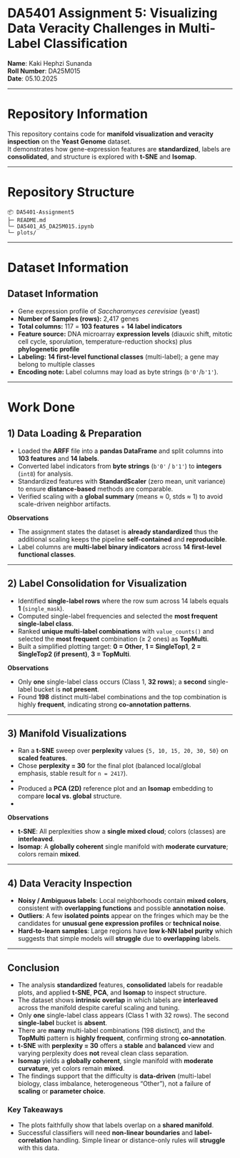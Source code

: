 # DA5401 Assignment 5:  Visualizing Data Veracity Challenges in Multi-Label Classification  

**Name**: Kaki Hephzi Sunanda<br>
**Roll Number**: DA25M015<br>
**Date**: 05.10.2025<br>

---

# Repository Information
This repository contains code for **manifold visualization and veracity inspection** on the **Yeast Genome** dataset.  
It demonstrates how gene-expression features are **standardized**, labels are **consolidated**, and structure is explored with **t-SNE** and **Isomap**.

---

# Repository Structure

```
📦 DA5401-Assignment5
├─ README.md
└─ DA5401_A5_DA25M015.ipynb
└─ plots/
```

---

# Dataset Information

## Dataset Information

- Gene expression profile of *Saccharomyces cerevisiae* (yeast)  
- **Number of Samples (rows):** 2,417 genes  
- **Total columns:** 117 = **103 features** + **14 label indicators**  
- **Feature source:** DNA microarray **expression levels** (diauxic shift, mitotic cell cycle, sporulation, temperature-reduction shocks) plus **phylogenetic profile**  
- **Labeling:** **14 first-level functional classes** (multi-label); a gene may belong to multiple classes  
- **Encoding note:** Label columns may load as byte strings (`b'0'`/`b'1'`).

---

# Work Done

## 1) Data Loading & Preparation
- Loaded the **ARFF** file into a **pandas DataFrame** and split columns into **103 features** and **14 labels**.
- Converted label indicators from **byte strings** (`b'0'` / `b'1'`) to **integers** (`int8`) for analysis.
- Standardized features with **StandardScaler** (zero mean, unit variance) to ensure **distance-based** methods are comparable.
- Verified scaling with a **global summary** (means $\approx$ 0, stds $\approx$ 1) to avoid scale-driven neighbor artifacts.

**Observations**
- The assignment states the dataset is **already standardized** thus the additional scaling keeps the pipeline **self-contained** and **reproducible**.
- Label columns are **multi-label binary indicators** across **14 first-level functional classes**.

---

## 2) Label Consolidation for Visualization
- Identified **single-label rows** where the row sum across 14 labels equals **1** (`single_mask`).
- Computed single-label frequencies and selected the **most frequent single-label class**.
- Ranked **unique multi-label combinations** with `value_counts()` and selected the **most frequent** combination (≥ 2 ones) as **TopMulti**.
- Built a simplified plotting target: **0 = Other**, **1 = SingleTop1**, **2 = SingleTop2 (if present)**, **3 = TopMulti**.

**Observations**
- Only **one** single-label class occurs (Class 1, **32 rows**); a **second** single-label bucket is **not present**.
- Found **198** distinct multi-label combinations and the top combination is highly **frequent**, indicating strong **co-annotation patterns**.

---

## 3) Manifold Visualizations
- Ran a **t-SNE** sweep over **perplexity** values `{5, 10, 15, 20, 30, 50}` on **scaled features**.
  []()
- Chose **perplexity = 30** for the final plot (balanced local/global emphasis, stable result for `n = 2417`).
- []()
- Produced a **PCA (2D)** reference plot and an **Isomap** embedding to compare **local vs. global** structure.
- []()

**Observations**
- **t-SNE**: All perplexities show a **single mixed cloud**; colors (classes) are **interleaved**.
- **Isomap**: A **globally coherent** single manifold with **moderate curvature**; colors remain **mixed**.

---

## 4) Data Veracity Inspection
- **Noisy / Ambiguous labels**: Local neighborhoods contain **mixed colors**, consistent with **overlapping functions** and possible **annotation noise**.
- **Outliers**: A few **isolated points** appear on the fringes which may be the candidates for **unusual gene expression profiles** or **technical noise**.
- **Hard-to-learn samples**: Large regions have **low k-NN label purity** which suggests that simple models will **struggle** due to **overlapping** labels.

---
## Conclusion

- The analysis **standardized** features, **consolidated** labels for readable plots, and applied **t-SNE**, **PCA**, and **Isomap** to inspect structure.
- The dataset shows **intrinsic overlap** in which labels are **interleaved** across the manifold despite careful scaling and tuning.
- Only **one** single-label class appears (Class 1 with 32 rows). The second **single-label** bucket is **absent**.
- There are **many** multi-label combinations (198 distinct), and the **TopMulti** pattern is **highly frequent**, confirming strong **co-annotation**.
- **t-SNE** with **perplexity = 30** offers a **stable** and **balanced** view and varying perplexity does **not** reveal clean class separation.
- **Isomap** yields a **globally coherent**, single manifold with **moderate curvature**, yet colors remain **mixed**.
- The findings support that the difficulty is **data-driven** (multi-label biology, class imbalance, heterogeneous “Other”), not a failure of **scaling** or **parameter choice**.

### Key Takeaways
- The plots faithfully show that labels overlap on a **shared manifold**.
- Successful classifiers will need **non-linear boundaries** and **label-correlation** handling. Simple linear or distance-only rules will **struggle** with this data.
